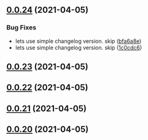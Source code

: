 ## [0.0.24](https://github.com/accelerator-blueprints/base-blueprint/compare/v0.0.23...v0.0.24) (2021-04-05)


### Bug Fixes

* lets use simple changelog version. skip ([bfa6a8e](https://github.com/accelerator-blueprints/base-blueprint/commit/bfa6a8ea535856c26bec67c0ff0d134ebcb57074))
* lets use simple changelog version. skip ([1c0cdc6](https://github.com/accelerator-blueprints/base-blueprint/commit/1c0cdc6ba4dbfb9089e6161fca0a3b97feeb78c0))



## [0.0.23](https://github.com/accelerator-blueprints/base-blueprint/compare/v0.0.22...v0.0.23) (2021-04-05)



## [0.0.22](https://github.com/accelerator-blueprints/base-blueprint/compare/v0.0.21...v0.0.22) (2021-04-05)



## [0.0.21](https://github.com/accelerator-blueprints/base-blueprint/compare/v0.0.20...v0.0.21) (2021-04-05)



## [0.0.20](https://github.com/accelerator-blueprints/base-blueprint/compare/v0.0.19...v0.0.20) (2021-04-05)



